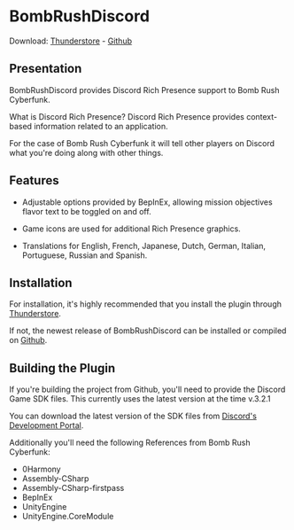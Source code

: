 # BombRushDiscord
Download: [Thunderstore](https://thunderstore.io/c/bomb-rush-cyberfunk/p/Koenji/BombRushDiscord/) - [Github](https://github.com/koenjicode/BombRushDiscord/releases)

## Presentation

BombRushDiscord provides Discord Rich Presence support to Bomb Rush Cyberfunk.

What is Discord Rich Presence? Discord Rich Presence provides context-based information related to an application.

For the case of Bomb Rush Cyberfunk it will tell other players on Discord what you're doing along with other things.

## Features

* Adjustable options provided by BepInEx, allowing mission objectives flavor text to be toggled on and off.

* Game icons are used for additional Rich Presence graphics.

* Translations for English, French, Japanese, Dutch, German, Italian, Portuguese, Russian and Spanish.

## Installation

For installation, it's highly recommended that you install the plugin through [Thunderstore](https://thunderstore.io/c/bomb-rush-cyberfunk/p/Koenji/BombRushDiscord/).

If not, the newest release of BombRushDiscord can be installed or compiled on [Github](https://github.com/koenjicode/BombRushDiscord/releases).

## Building the Plugin

If you're building the project from Github, you'll need to provide the Discord Game SDK files. This currently uses the latest version at the time v.3.2.1

You can download the latest version of the SDK files from [Discord's Development Portal](https://discord.com/developers/docs/game-sdk/sdk-starter-guide).

Additionally you'll need the following References from Bomb Rush Cyberfunk:

* 0Harmony
* Assembly-CSharp
* Assembly-CSharp-firstpass
* BepInEx
* UnityEngine
* UnityEngine.CoreModule
